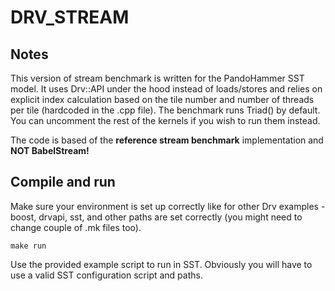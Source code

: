 # DRV_STREAM

## Notes
This version of stream benchmark is written for the PandoHammer SST model.
It uses Drv::API under the hood instead of loads/stores and relies on explicit index calculation
based on the tile number and number of threads per tile (hardcoded in the .cpp file).
The benchmark runs Triad() by default. You can uncomment the rest of the kernels if you wish to run them instead.

The code is based of the **reference stream benchmark** implementation and **NOT BabelStream!**

## Compile and run
Make sure your environment is set up correctly like for other Drv examples - boost, drvapi, sst, and other paths are set correctly (you might need to change couple of .mk files too).
```
make run
```
Use the provided example script to run in SST. Obviously you will have to use a valid SST configuration script and paths.
